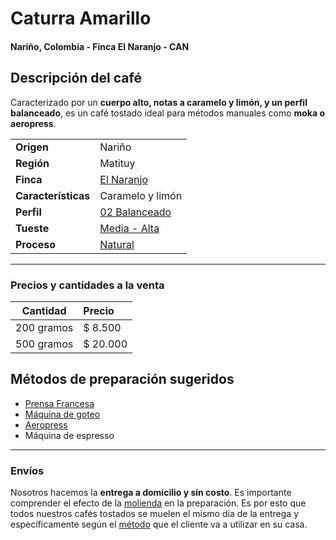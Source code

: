 # Caturra Amarillo

#### Nariño, Colombia - Finca El Naranjo - CAN

## Descripción del café

Caracterizado por un **cuerpo alto, notas a caramelo y limón, y un perfil balanceado**, es un café tostado ideal para métodos manuales como **moka o aeropress**.

|                     |                                          |
| :------------------ | ---------------------------------------- |
| **Origen**          | Nariño                                   |
| **Región**          | Matituy                                  |
| **Finca**           | [El Naranjo](http://negro.coffee/productos/cafe-tostado#mapa) |
| **Características** | Caramelo y limón                         |
| **Perfil**          | [02 Balanceado](http://negro.coffee/aprendizaje/perfil) |
| **Tueste**          | [Media - Alta](http://negro.coffee/aprendizaje/tueste) |
| **Proceso**         | [Natural](http://negro.coffee/aprendizaje/beneficio#natural) |

------

### Precios y cantidades a la venta

|  Cantidad  | Precio   |
| :--------: | :------- |
| 200 gramos | $ 8.500  |
| 500 gramos | $ 20.000 |

## Métodos de preparación sugeridos

- [Prensa Francesa](http://negro.coffee/aprendizaje/metodos-de-preparacion/prensa-francesa "Guía de preparación para Prensa Francesa")
- [Máquina de goteo](http://negro.coffee/aprendizaje/metodos-de-preparacion/maquina-de-goteo "Guía de preparación con la máquina de goteo")
- [Aeropress](http://negro.coffee/aprendizaje/metodos-de-preparacion/aeropress "Guía de preparación para aeropress")
- Máquina de espresso

------

### Envíos

Nosotros hacemos la **entrega a domicilio y sin costo**. Es importante comprender el efecto de la [molienda](http://negro.coffee/aprendizaje/molienda) en la preparación. Es por esto que todos nuestros cafés tostados se muelen el mismo día de la entrega y específicamente según el [método](http://negro.coffee/aprendizaje/metodos-de-prep) que el cliente va a utilizar en su casa.

